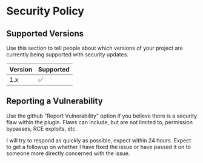 # Security Policy

## Supported Versions

Use this section to tell people about which versions of your project are
currently being supported with security updates.

| Version | Supported          |
| ------- | ------------------ |
|   1.x   | :white_check_mark: |

## Reporting a Vulnerability

Use the github "Report Vulnerability" option if you believe there is a security flaw within the plugin.
Flaws can include, but are not limited to, permission bypasses, RCE exploits, etc.

I will try to respond as quickly as possible, expect within 24 hours. Expect to get a followup on whether I have fixed the issue or have passed it on to someone more directly concerned with the issue.
